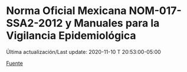 # Norma Oficial Mexicana NOM-017-SSA2-2012 y Manuales para la Vigilancia Epidemiológica

Última actualización/Last update: 2020-11-10 T 20:53:00-05:00

 [Fuente](https://www.gob.mx/salud/documentos/manuales-para-la-vigilancia-epidemiologica-102563)
